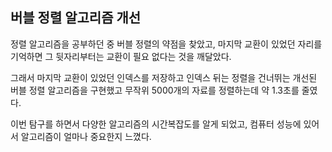## 버블 정렬 알고리즘 개선
정렬 알고리즘을 공부하던 중 버블 정렬의 약점을 찾았고, 마지막 교환이 있었던 자리를 기억하면 그 뒷자리부터는 교환이 필요 없다는 것을 깨달았다.

그래서 마지막 교환이 있었던 인덱스를 저장하고 인덱스 뒤는 정렬을 건너뛰는 개선된 버블 정렬 알고리즘을 구현했고 무작위 5000개의 자료를 정렬하는데 약 1.3초를 줄였다. 

이번 탐구를 하면서 다양한 알고리즘의 시간복잡도를 알게 되었고, 컴퓨터 성능에 있어서 알고리즘이 얼마나 중요한지 느꼈다.

